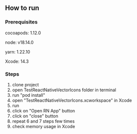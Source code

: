 ## How to run

### Prerequisites

cocoapods: 1.12.0

node: v18.14.0

yarn: 1.22.10

Xcode: 14.3

### Steps
1. clone project
2. open TestReactNativeVectorIcons folder in terminal
3. run "pod install"
4. open "TestReactNativeVectorIcons.xcworkspace" in Xcode
5. run
6. click on "Open RN App" button
7. click on "close" button
8. repeat 6 and 7 steps few times
9. check memory usage in Xcode
